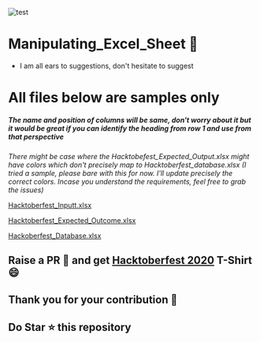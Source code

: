 ![test](https://github.com/achoudh5/Manipulating_Excel_Sheet/blob/main/images/Screen%20Shot%202020-10-03%20at%201.19.35%20AM.png)
# Manipulating_Excel_Sheet :file_folder:
  - I am all ears to suggestions, don't hesitate to suggest
  
# All files below are samples only

##### The name and position of columns will be same, don't worry about it but it would be great if you can identify the heading from row 1 and use from that perspective

*There might be case where the Hacktobefest_Expected_Output.xlsx might have colors which don't precisely map to Hacktoberfest_database.xlsx (I tried a sample, please bare with this for now. I'll update precisely the correct colors. Incase you understand the requirements, feel free to grab the issues)*

[Hacktoberfest_Inputt.xlsx](https://github.com/achoudh5/Manipulating_Excel_Sheet/blob/main/Hacktoberfest_Inputt.xlsx)


[Hacktoberfest_Expected_Outcome.xlsx](https://github.com/achoudh5/Manipulating_Excel_Sheet/blob/main/Hacktoberfest_Expected_Ouputt.xlsx)


[Hackoberfest_Database.xlsx](https://github.com/achoudh5/Manipulating_Excel_Sheet/blob/main/%20Hacktoberfest_database.xlsx)


## Raise a PR :rocket: and get [Hacktoberfest 2020](https://hacktoberfest.digitalocean.com/) T-Shirt :smile: 
## Thank you for your contribution :clap:
## Do Star :star: this repository
